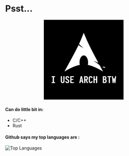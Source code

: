 # Psst...

<p align="center">
    <img src="./arch.png">
</p>

#### Can do little bit in:
- C/C++
- Rust

#### Github says my top languages are :
![Top Languages](https://github-readme-stats.vercel.app/api/top-langs/?username=commrade-goad&layout=compact&theme=radical)

